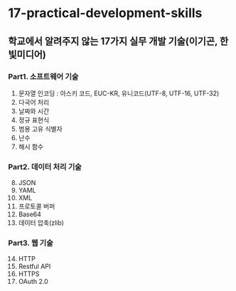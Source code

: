 # 17-practical-development-skills
## 학교에서 알려주지 않는 17가지 실무 개발 기술(이기곤, 한빛미디어)

### Part1. 소프트웨어 기술
1. 문자열 인코딩 : 아스키 코드, EUC-KR, 유니코드(UTF-8, UTF-16, UTF-32)
2. 다국어 처리
3. 날짜와 시간
4. 정규 표현식
5. 범용 고유 식별자
6. 난수
7. 해시 함수

### Part2. 데이터 처리 기술
8. JSON
9. YAML
10. XML
11. 프로토콜 버퍼
12. Base64
13. 데이터 압축(zlib)

### Part3. 웹 기술
14. HTTP
15. Restful API
16. HTTPS
17. OAuth 2.0
